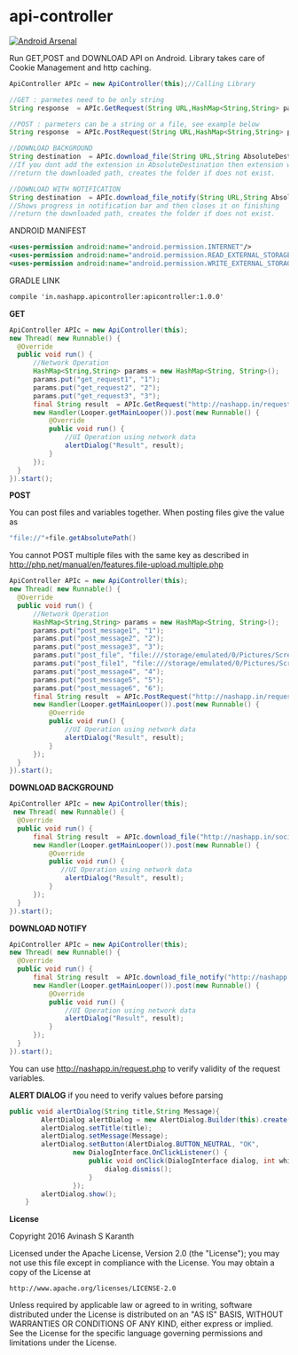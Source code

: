 # api-controller
[![Android Arsenal](https://img.shields.io/badge/Android%20Arsenal-api--controller-green.svg?style=true)](https://android-arsenal.com/details/1/3401)

Run GET,POST and DOWNLOAD API on Android. Library takes care of Cookie Management and http caching.

```java
ApiController APIc = new ApiController(this);//Calling Library

//GET : parmetes need to be only string
String response  = APIc.GetRequest(String URL,HashMap<String,String> parameters);

//POST : parmeters can be a string or a file, see example below
String response  = APIc.PostRequest(String URL,HashMap<String,String> parameters);

//DOWNLOAD BACKGROUND
String destination  = APIc.download_file(String URL,String AbsoluteDestination);
//If you dont add the extension in AbsoluteDestination then extension will added based in MimeType of the downloaded file
//return the downloaded path, creates the folder if does not exist.

//DOWNLOAD WITH NOTIFICATION
String destination  = APIc.download_file_notify(String URL,String AbsoluteDestination);
//Shows progress in notification bar and then closes it on finishing
//return the downloaded path, creates the folder if does not exist.
```

ANDROID MANIFEST
```xml
<uses-permission android:name="android.permission.INTERNET"/>
<uses-permission android:name="android.permission.READ_EXTERNAL_STORAGE"/>
<uses-permission android:name="android.permission.WRITE_EXTERNAL_STORAGE"/>
```

GRADLE LINK
```xml
compile 'in.nashapp.apicontroller:apicontroller:1.0.0'
```
**GET**
```java
ApiController APIc = new ApiController(this);
new Thread( new Runnable() {
  @Override
  public void run() {
      //Network Operation
      HashMap<String,String> params = new HashMap<String, String>();
      params.put("get_request1", "1");
      params.put("get_request2", "2");
      params.put("get_request3", "3");
      final String result  = APIc.GetRequest("http://nashapp.in/request.php",params);
      new Handler(Looper.getMainLooper()).post(new Runnable() {
          @Override
          public void run() {
              //UI Operation using network data
              alertDialog("Result", result);
          }
      });
  }
}).start();
```

**POST**

You can post files and variables together.
When posting files give the value as 
```java
"file://"+file.getAbsolutePath()
```
You cannot POST multiple files with the same key as described in http://php.net/manual/en/features.file-upload.multiple.php
```java
ApiController APIc = new ApiController(this);
new Thread( new Runnable() {
  @Override
  public void run() {
      //Network Operation
      HashMap<String,String> params = new HashMap<String, String>();
      params.put("post_message1", "1");
      params.put("post_message2", "2");
      params.put("post_message3", "3");
      params.put("post_file", "file:///storage/emulated/0/Pictures/Screenshots/Screenshot_2016-04-01-22-13-25.png");
      params.put("post_file1", "file:///storage/emulated/0/Pictures/Screenshots/Screenshot_2016-04-01-22-13-25.png");
      params.put("post_message4", "4");
      params.put("post_message5", "5");
      params.put("post_message6", "6");
      final String result  = APIc.PostRequest("http://nashapp.in/request.php",params);
      new Handler(Looper.getMainLooper()).post(new Runnable() {
          @Override
          public void run() {
              //UI Operation using network data
              alertDialog("Result", result);
          }
      });
  }
}).start();
```

**DOWNLOAD BACKGROUND**
```java
ApiController APIc = new ApiController(this);
 new Thread( new Runnable() {
  @Override
  public void run() {
      final String result  = APIc.download_file("http://nashapp.in/socialsignin.png", Environment.getExternalStoragePublicDirectory(Environment.DIRECTORY_DOWNLOADS)+"/socialsignin.png");
      new Handler(Looper.getMainLooper()).post(new Runnable() {
          @Override
          public void run() {
             //UI Operation using network data
              alertDialog("Result", result);
          }
      });
  }
}).start();
```

**DOWNLOAD NOTIFY**
```java
ApiController APIc = new ApiController(this);
new Thread( new Runnable() {
  @Override
  public void run() {
      final String result  = APIc.download_file_notify("http://nashapp.in/test.txt", Environment.getExternalStoragePublicDirectory(Environment.DIRECTORY_DOWNLOADS) + "/test.txt");
      new Handler(Looper.getMainLooper()).post(new Runnable() {
          @Override
          public void run() {
              //UI Operation using network data
              alertDialog("Result", result);
          }
      });
  }
}).start();
```

You can use http://nashapp.in/request.php to verify validity of the request variables.

**ALERT DIALOG** if you need to verify values before parsing
```java
public void alertDialog(String title,String Message){
        AlertDialog alertDialog = new AlertDialog.Builder(this).create();
        alertDialog.setTitle(title);
        alertDialog.setMessage(Message);
        alertDialog.setButton(AlertDialog.BUTTON_NEUTRAL, "OK",
                new DialogInterface.OnClickListener() {
                    public void onClick(DialogInterface dialog, int which) {
                        dialog.dismiss();
                    }
                });
        alertDialog.show();
    }
```
**License**

Copyright 2016 Avinash S Karanth

Licensed under the Apache License, Version 2.0 (the "License");
you may not use this file except in compliance with the License.
You may obtain a copy of the License at

    http://www.apache.org/licenses/LICENSE-2.0

Unless required by applicable law or agreed to in writing, software
distributed under the License is distributed on an "AS IS" BASIS,
WITHOUT WARRANTIES OR CONDITIONS OF ANY KIND, either express or implied.
See the License for the specific language governing permissions and
limitations under the License.
